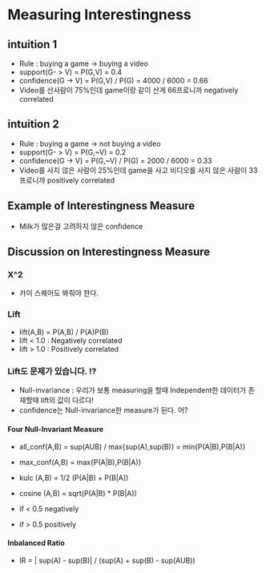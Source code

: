 # Measuring Interestingness

## intuition 1
  - Rule : buying a game -> buying a video
  - support(G- > V) = P(G,V) = 0.4
  - confidence(G -> V) = P(G,V) / P(G) = 4000 / 6000 = 0.66
  - Video를 산사람이 75%인데 game이랑 같이 산게 66프로니까 negatively correlated

## intuition 2
  - Rule : buying a game -> not buying a video
  - support(G- > V) = P(G,~V) = 0.2
  - confidence(G -> V) = P(G,~V) / P(G) = 2000 / 6000 = 0.33
  - Video를 사지 않은 사람이 25%인데 game을 사고 비디오를 사지 않은 사람이 33프로니까 positively correlated
  
## Example of Interestingness Measure
  - Milk가 많은걸 고려하지 않은 confidence
  
## Discussion on Interestingness Measure
### X^2 
  - 카이 스퀘어도 봐줘야 한다.
### Lift
- lift(A,B) = P(A,B) / P(A)P(B)
- lift < 1.0 : Negatively correlated
- lift > 1.0 : Positively correlated
  
### Lift도 문제가 있습니다. !?
- Null-invariance : 우리가 보통 measuring을 할때 Independent한 데이터가 존재할때 lift의 값이 다르다!
- confidence는 Null-invariance한 measure가 된다. 어?
#### Four Null-Invariant Measure
- all_conf(A,B) = sup(AUB) / max{sup(A),sup(B)} = min{P(A|B),P(B|A)}
- max_conf(A,B) = max{P(A|B),P(B|A)}
- kulc (A,B) = 1/2 (P(A|B) + P(B|A))
- cosine (A,B) = sqrt(P(A|B) * P(B|A))

- if < 0.5 negatively
- if > 0.5 positively

#### Inbalanced Ratio
- IR = | sup(A) - sup(B)| / (sup(A) + sup(B) - sup(AUB))
